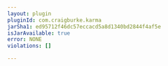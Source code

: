 ```yaml
---
layout: plugin
pluginId: com.craigburke.karma
jarSha1: ed95712f46dc57eccacd5a8d1340bd2844f4af5e
isJarAvailable: true
error: NONE
violations: []

---
```

